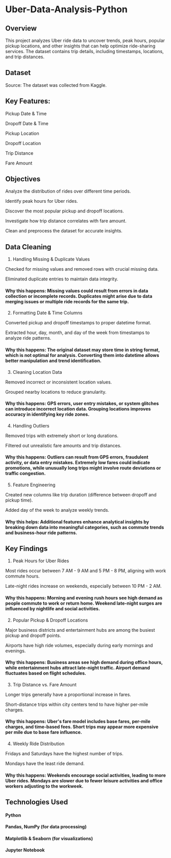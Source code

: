 # Uber-Data-Analysis-Python

## Overview

This project analyzes Uber ride data to uncover trends, peak hours, popular pickup locations, and other insights that can help optimize ride-sharing services. The dataset contains trip details, including timestamps, locations, and trip distances.

## Dataset

Source: The dataset was collected from Kaggle.

## Key Features:

Pickup Date & Time

Dropoff Date & Time

Pickup Location

Dropoff Location

Trip Distance

Fare Amount


## Objectives

Analyze the distribution of rides over different time periods.

Identify peak hours for Uber rides.

Discover the most popular pickup and dropoff locations.

Investigate how trip distance correlates with fare amount.

Clean and preprocess the dataset for accurate insights.

## Data Cleaning

1. Handling Missing & Duplicate Values

Checked for missing values and removed rows with crucial missing data.

Eliminated duplicate entries to maintain data integrity.

#### Why this happens: Missing values could result from errors in data collection or incomplete records. Duplicates might arise due to data merging issues or multiple ride records for the same trip.

2. Formatting Date & Time Columns

Converted pickup and dropoff timestamps to proper datetime format.

Extracted hour, day, month, and day of the week from timestamps to analyze ride patterns.

#### Why this happens: The original dataset may store time in string format, which is not optimal for analysis. Converting them into datetime allows better manipulation and trend identification.

3. Cleaning Location Data

Removed incorrect or inconsistent location values.

Grouped nearby locations to reduce granularity.

#### Why this happens: GPS errors, user entry mistakes, or system glitches can introduce incorrect location data. Grouping locations improves accuracy in identifying key ride zones.

4. Handling Outliers

Removed trips with extremely short or long durations.

Filtered out unrealistic fare amounts and trip distances.

#### Why this happens: Outliers can result from GPS errors, fraudulent activity, or data entry mistakes. Extremely low fares could indicate promotions, while unusually long trips might involve route deviations or traffic congestion.

5. Feature Engineering

Created new columns like trip duration (difference between dropoff and pickup time).

Added day of the week to analyze weekly trends.

#### Why this helps: Additional features enhance analytical insights by breaking down data into meaningful categories, such as commute trends and business-hour ride patterns.

## Key Findings

1. Peak Hours for Uber Rides

Most rides occur between 7 AM - 9 AM and 5 PM - 8 PM, aligning with work commute hours.

Late-night rides increase on weekends, especially between 10 PM - 2 AM.

#### Why this happens: Morning and evening rush hours see high demand as people commute to work or return home. Weekend late-night surges are influenced by nightlife and social activities.

2. Popular Pickup & Dropoff Locations

Major business districts and entertainment hubs are among the busiest pickup and dropoff points.

Airports have high ride volumes, especially during early mornings and evenings.

#### Why this happens: Business areas see high demand during office hours, while entertainment hubs attract late-night traffic. Airport demand fluctuates based on flight schedules.

3. Trip Distance vs. Fare Amount

Longer trips generally have a proportional increase in fares.

Short-distance trips within city centers tend to have higher per-mile charges.

#### Why this happens: Uber's fare model includes base fares, per-mile charges, and time-based fees. Short trips may appear more expensive per mile due to base fare influence.

4. Weekly Ride Distribution

Fridays and Saturdays have the highest number of trips.

Mondays have the least ride demand.

#### Why this happens: Weekends encourage social activities, leading to more Uber rides. Mondays are slower due to fewer leisure activities and office workers adjusting to the workweek.

## Technologies Used

#### Python

#### Pandas, NumPy (for data processing)

#### Matplotlib & Seaborn (for visualizations)

#### Jupyter Notebook
